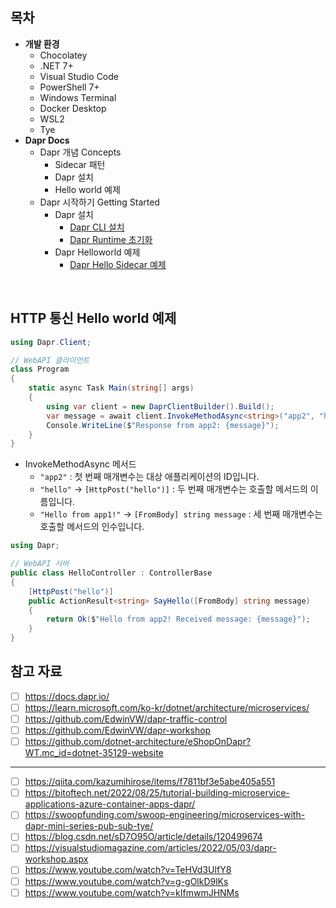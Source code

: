 ## 목차
- **개발 환경**
  - Chocolatey
  - .NET 7+
  - Visual Studio Code
  - PowerShell 7+
  - Windows Terminal
  - Docker Desktop
  - WSL2
  - Tye
- **Dapr Docs**
  - Dapr 개념 Concepts
    - Sidecar 패턴
    - Dapr 설치
    - Hello world 예제
  - Dapr 시작하기 Getting Started
    - Dapr 설치
      - [Dapr CLI 설치](./DaprDocs/Part2_GettingStarted/Ch01_InstallDaprCli/)
      - [Dapr Runtime 초기화](./DaprDocs/Part2_GettingStarted/Ch02_InitializeDapr/)
    - Dapr Helloworld 예제
      - [Dapr Hello Sidecar 예제](./DaprDocs/Part2_GettingStarted/Ch03_HelloSidecar/)

<br/>

## HTTP 통신 Hello world 예제

```cs
using Dapr.Client;

// WebAPI 클라이언트
class Program
{
    static async Task Main(string[] args)
    {
        using var client = new DaprClientBuilder().Build();
        var message = await client.InvokeMethodAsync<string>("app2", "hello", "Hello from app1!");
        Console.WriteLine($"Response from app2: {message}");
    }
}
```
- InvokeMethodAsync 메서드
  - `"app2"` : 첫 번째 매개변수는 대상 애플리케이션의 ID입니다.
  - `"hello"` -> `[HttpPost("hello")]` : 두 번째 매개변수는 호출할 메서드의 이름입니다.
  - `"Hello from app1!"` -> `[FromBody] string message` : 세 번째 매개변수는 호출할 메서드의 인수입니다.

```cs
using Dapr;

// WebAPI 서버
public class HelloController : ControllerBase
{
    [HttpPost("hello")]
    public ActionResult<string> SayHello([FromBody] string message)
    {
        return Ok($"Hello from app2! Received message: {message}");
    }
}
```

## 참고 자료
- [ ] https://docs.dapr.io/
- [ ] https://learn.microsoft.com/ko-kr/dotnet/architecture/microservices/
- [ ] https://github.com/EdwinVW/dapr-traffic-control
- [ ] https://github.com/EdwinVW/dapr-workshop
- [ ] https://github.com/dotnet-architecture/eShopOnDapr?WT.mc_id=dotnet-35129-website
---
- [ ] https://qiita.com/kazumihirose/items/f7811bf3e5abe405a551
- [ ] https://bitoftech.net/2022/08/25/tutorial-building-microservice-applications-azure-container-apps-dapr/
- [ ] https://swoopfunding.com/swoop-engineering/microservices-with-dapr-mini-series-pub-sub-tye/
- [ ] https://blog.csdn.net/sD7O95O/article/details/120499674
- [ ] https://visualstudiomagazine.com/articles/2022/05/03/dapr-workshop.aspx
- [ ] https://www.youtube.com/watch?v=TeHVd3UlfY8
- [ ] https://www.youtube.com/watch?v=g-gOlkD9lKs
- [ ] https://www.youtube.com/watch?v=kIfmwmJHNMs
